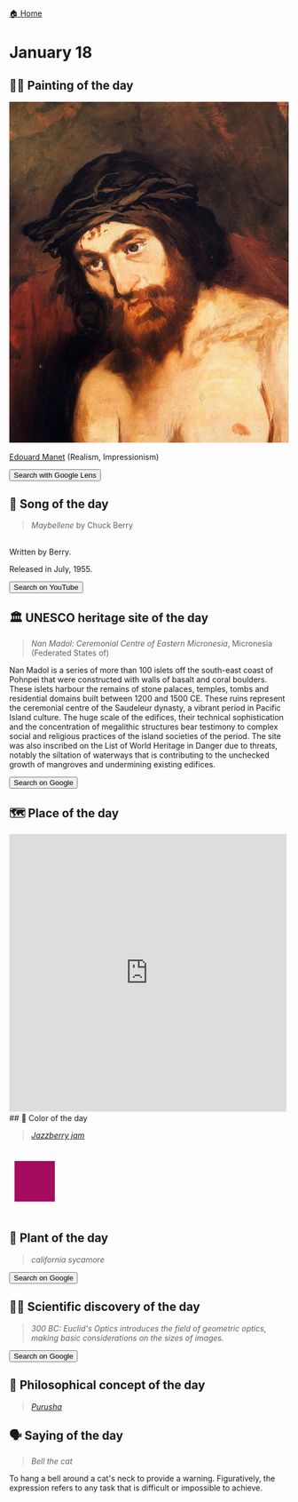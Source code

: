 
[🏠 Home](../../index.md)

# January 18

## 🧑‍🎨 Painting of the day

<img width="600" src="../img/Edouard_Manet_2.jpg">

[Edouard Manet](http://en.wikipedia.org/wiki/Édouard_Manet) (Realism, Impressionism)

<button class="btn btn-success"
onclick=" window.open('https://lens.google.com/uploadbyurl?url=https://iretes.github.io/one-a-day/data/img/Edouard_Manet_2.jpg','_blank')">
Search with Google Lens
</button>

## 🎼 Song of the day

> *Maybellene*
by Chuck Berry

<br />Written by Berry.

Released in July, 1955.

<button class="btn btn-success"
onclick=" window.open('http://www.youtube.com/search?q=Maybellene by Chuck Berry','_blank')">
Search on YouTube
</button>

## 🏛️ UNESCO heritage site of the day

> *Nan Madol: Ceremonial Centre of Eastern Micronesia*, Micronesia (Federated States of)

<p>Nan Madol is a series of more than 100 islets off the south-east coast of Pohnpei that were constructed with walls of basalt and coral boulders. These islets harbour the remains of stone palaces, temples, tombs and residential domains built between 1200 and 1500 CE. These ruins represent the ceremonial centre of the Saudeleur dynasty, a vibrant period in Pacific Island culture. The huge scale of the edifices, their technical sophistication and the concentration of megalithic structures bear testimony to complex social and religious practices of the island societies of the period. The site was also inscribed on the List of World Heritage in Danger due to threats, notably the siltation of waterways that is contributing to the unchecked growth of mangroves and undermining existing edifices.</p>

<button class="btn btn-success"
onclick=" window.open('http://www.google.com/search?q=Nan Madol: Ceremonial Centre of Eastern Micronesia','_blank')">
Search on Google
</button>

## 🗺️ Place of the day

<iframe
src="https://www.mapcrunch.com"
name="mapcrunch"
width="500"
height="500"
allowTransparency="true"
scrolling="no"
frameborder="0"
>
</iframe>
## 🎨 Color of the day

> *[Jazzberry jam](https://en.wikipedia.org/wiki/Red-violet#Jazzberry_jam)*

<div style="color:#A50B5E; font-size: 100px;">&#9632;</div>

## 🌿 Plant of the day

> *california sycamore*

<button class="btn btn-success"
onclick=" window.open('http://www.google.com/search?q=california sycamore','_blank')">
Search on Google
</button>

## 🧑‍🔬 Scientific discovery of the day

> *300 BC: Euclid's Optics introduces the field of geometric optics, making basic considerations on the sizes of images.*

<button class="btn btn-success"
onclick=" window.open('http://www.google.com/search?q=300 BC: Euclid s Optics introduces the field of geometric optics, making basic considerations on the sizes of images.','_blank')"> 
Search on Google
</button>

## 💭 Philosophical concept of the day

> *[Purusha](https://en.wikipedia.org/wiki/Purusha)*

## 🗣️ Saying of the day

> *Bell the cat*

To hang a bell around a cat's neck to provide a warning. Figuratively, the expression refers to any task that is difficult or impossible to achieve.
